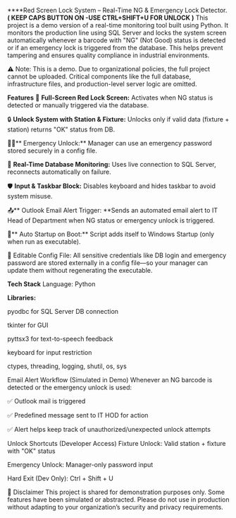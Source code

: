 ****Red Screen Lock System – Real-Time NG & Emergency Lock Detector.**( KEEP CAPS BUTTON ON -USE CTRL+SHIFT+U FOR UNLOCK )**
This project is a demo version of a real-time monitoring tool built using Python. It monitors the production line using SQL Server and locks the system screen automatically whenever a barcode with "NG" (Not Good) status is detected or if an emergency lock is triggered from the database. This helps prevent tampering and ensures quality compliance in industrial environments.

⚠️ Note: This is a demo. Due to organizational policies, the full project cannot be uploaded. Critical components like the full database, infrastructure files, and production-level server logic are omitted.

 **Features**
🔴 **Full-Screen Red Lock Screen:** Activates when NG status is detected or manually triggered via the database.

🔒 **Unlock System with Station & Fixture:** Unlocks only if valid data (fixture + station) returns "OK" status from DB.

🧑‍💻** Emergency Unlock:** Manager can use an emergency password stored securely in a config file.

📡 **Real-Time Database Monitoring:** Uses live connection to SQL Server, reconnects automatically on failure.

🛡️ **Input & Taskbar Block:** Disables keyboard and hides taskbar to avoid system misuse.

📤** Outlook Email Alert Trigger: **Sends an automated email alert to IT Head of Department when NG status or emergency unlock is triggered.

🔁** Auto Startup on Boot:** Script adds itself to Windows Startup (only when run as executable).

🔐 Editable Config File: All sensitive credentials like DB login and emergency password are stored externally in a config file—so your manager can update them without regenerating the executable.

**Tech Stack**
Language: Python

**Libraries:**

pyodbc for SQL Server DB connection

tkinter for GUI

pyttsx3 for text-to-speech feedback

keyboard for input restriction

ctypes, threading, logging, shutil, os, sys

 Email Alert Workflow (Simulated in Demo)
Whenever an NG barcode is detected or the emergency unlock is used:

✅ Outlook mail is triggered

✅ Predefined message sent to IT HOD for action

✅ Alert helps keep track of unauthorized/unexpected unlock attempts

Unlock Shortcuts (Developer Access)
Fixture Unlock: Valid station + fixture with "OK" status

Emergency Unlock: Manager-only password input

Hard Exit (Dev Only): Ctrl + Shift + U

📌 Disclaimer
This project is shared for demonstration purposes only. Some features have been simulated or abstracted. Please do not use in production without adapting to your organization’s security and privacy requirements.


